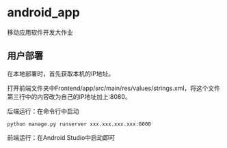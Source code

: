 # android_app
移动应用软件开发大作业
## 用户部署

在本地部署时，首先获取本机的IP地址。

打开前端文件夹中Frontend/app/src/main/res/values/strings.xml，将这个文件第三行中的内容改为自己的IP地址加上:8080。

后端运行：在命令行中启动

`python manage.py runserver xxx.xxx.xxx.xxx:8000`

前端运行：在Android Studio中启动即可
